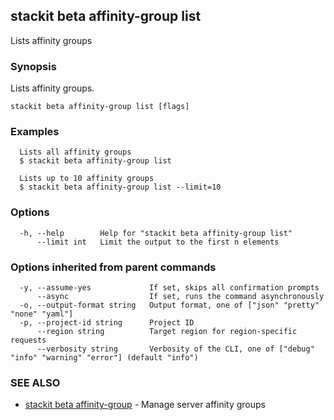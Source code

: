 ## stackit beta affinity-group list

Lists affinity groups

### Synopsis

Lists affinity groups.

```
stackit beta affinity-group list [flags]
```

### Examples

```
  Lists all affinity groups
  $ stackit beta affinity-group list

  Lists up to 10 affinity groups
  $ stackit beta affinity-group list --limit=10
```

### Options

```
  -h, --help        Help for "stackit beta affinity-group list"
      --limit int   Limit the output to the first n elements
```

### Options inherited from parent commands

```
  -y, --assume-yes             If set, skips all confirmation prompts
      --async                  If set, runs the command asynchronously
  -o, --output-format string   Output format, one of ["json" "pretty" "none" "yaml"]
  -p, --project-id string      Project ID
      --region string          Target region for region-specific requests
      --verbosity string       Verbosity of the CLI, one of ["debug" "info" "warning" "error"] (default "info")
```

### SEE ALSO

* [stackit beta affinity-group](./stackit_beta_affinity-group.md)	 - Manage server affinity groups


